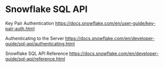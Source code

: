 # Snowflake SQL API

Key Pair Authentication https://docs.snowflake.com/en/user-guide/key-pair-auth.html

Authenticating to the Server https://docs.snowflake.com/en/developer-guide/sql-api/authenticating.html

Snowflake SQL API Reference https://docs.snowflake.com/en/developer-guide/sql-api/reference.html
